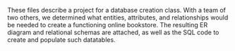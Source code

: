 These files describe a project for a database creation class. With a team of two others, we determined what entities, attributes, and relationships would be needed 
to create a functioning online bookstore. The resulting ER diagram and relational schemas are attached, as well as the SQL code to create and populate such datatables.

